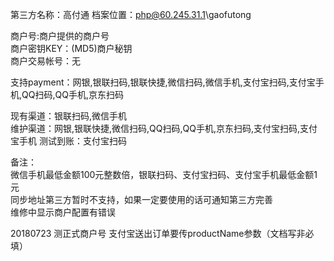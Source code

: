 第三方名称：高付通 
档案位置：php@60.245.31.1\gaofutong
 
商户号:商户提供的商户号  
商户密钥KEY：(MD5)商户秘钥  
商户交易帐号：无  
 
支持payment：网银,银联扫码,银联快捷,微信扫码,微信手机,支付宝扫码,支付宝手机,QQ扫码,QQ手机,京东扫码
 
现有渠道：银联扫码,微信手机  
维护渠道：网银,银联快捷,微信扫码,QQ扫码,QQ手机,京东扫码,支付宝扫码,支付宝手机 
测试到账：支付宝扫码  
 
备注：  
微信手机最低金额100元整数倍，银联扫码、支付宝扫码、支付宝手机最低金额1元  
同步地址第三方暂时不支持，如果一定要使用的话可通知第三方完善  
维修中显示商户配置有错误

20180723
测正式商户号
支付宝送出订单要传productName参数（文档写非必填）
